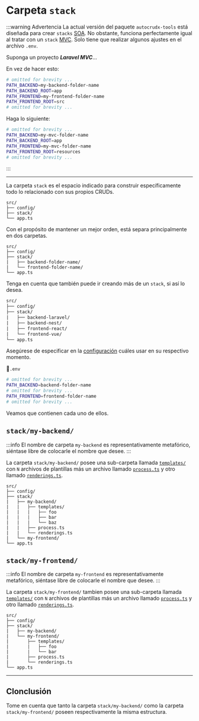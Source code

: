 # Carpeta `stack`

:::warning Advertencia
La actual versión del paquete `autocrudx-tools` está diseñada para crear `stacks` [SOA](https://en.wikipedia.org/wiki/Service-oriented_architecture). No obstante, funciona perfectamente igual al tratar con un `stack` [MVC](https://en.wikipedia.org/wiki/Model%E2%80%93view%E2%80%93controller). Solo tiene que realizar algunos ajustes en el archivo `.env`. 

Suponga un proyecto **_Laravel MVC_**...

En vez de hacer esto:
```sh
# omitted for brevity ...
PATH_BACKEND=my-backend-folder-name
PATH_BACKEND_ROOT=app
PATH_FRONTEND=my-frontend-folder-name
PATH_FRONTEND_ROOT=src
# omitted for brevity ...
```

Haga lo siguiente:
```sh
# omitted for brevity ...
PATH_BACKEND=my-mvc-folder-name
PATH_BACKEND_ROOT=app
PATH_FRONTEND=my-mvc-folder-name
PATH_FRONTEND_ROOT=resources
# omitted for brevity ...
```
:::

---

La carpeta `stack` es el espacio indicado para construir específicamente todo lo relacionado con sus propios CRUDs.

```txt{3}
src/
├── config/
├── stack/
└── app.ts
```

Con el propósito de mantener un mejor orden, está separa principalmente en dos carpetas.

```txt{4,5}
src/
├── config/
├── stack/
|   ├── backend-folder-name/
|   └── frontend-folder-name/
└── app.ts
```

Tenga en cuenta que también puede ir creando más de un `stack`, si así lo desea.

```txt
src/
├── config/
├── stack/
|   ├── backend-laravel/
|   ├── backend-nest/
|   ├── frontend-react/
|   └── frontend-vue/
└── app.ts 
```

Asegúrese de especificar en la [configuración](../env-config.html) cuáles usar en su respectivo momento.

📃`.env`
```sh
# omitted for brevity ...
PATH_BACKEND=backend-folder-name
# omitted for brevity ...
PATH_FRONTEND=frontend-folder-name
# omitted for brevity ...
```

Veamos  que contienen cada uno de ellos.

## `stack/my-backend/`

:::info
El nombre de carpeta `my-backend` es representativamente metafórico, siéntase libre de colocarle el nombre que desee.
:::

La carpeta `stack/my-backend/` posee una sub-carpeta llamada [`templates/`](./templates.html) con `N` archivos de plantillas más un archivo llamado [`process.ts`](./process.html) y otro llamado [`renderings.ts`](./renderings.html).



```txt{5,6,7,8,9,10}
src/
├── config/
├── stack/
|   ├── my-backend/
|   |   ├── templates/
|   |   |   ├── foo
|   |   |   ├── bar
|   |   |   └── baz
|   |   ├── process.ts
|   |   └── renderings.ts
|   └── my-frontend/
└── app.ts
```

## `stack/my-frontend/`

:::info
El nombre de carpeta `my-frontend` es representativamente metafórico, siéntase libre de colocarle el nombre que desee.
:::

La carpeta `stack/my-frontend/` tambien posee una sub-carpeta llamada [`templates/`](./templates.html) con `N` archivos de plantillas más un archivo llamado [`process.ts`](./process.html) y otro llamado [`renderings.ts`](./renderings.html).

```txt{6,7,8,9,10}
src/
├── config/
├── stack/
|   ├── my-backend/
|   └── my-frontend/
|       ├── templates/
|       |   ├── foo
|       |   └── bar
|       ├── process.ts
|       └── renderings.ts
└── app.ts
```

---

## Clonclusión

Tome en cuenta que tanto la carpeta `stack/my-backend/` como la carpeta `stack/my-frontend/` poseen respectivamente la misma estructura.
